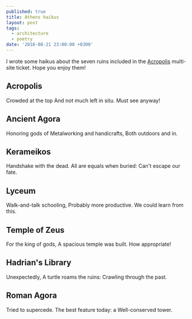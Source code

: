 ```yaml
---
published: true
title: Athens haikus
layout: post
tags:
  - architecture
  - poetry
date: '2016-08-21 23:00:00 +0300'
---
```

I wrote some haikus about the seven ruins included in the [Acropolis](/athens-day-1) multi-site ticket. Hope you enjoy them!

<!--more-->

## Acropolis

Crowded at the top
And not much left in situ.
Must see anyway!

## Ancient Agora

Honoring gods of
Metalworking and handicrafts,
Both outdoors and in.

## Kerameikos

Handshake with the dead.
All are equals when buried:
Can't escape our fate.

## Lyceum

Walk-and-talk schooling,
Probably more productive.
We could learn from this.

## Temple of Zeus

For the king of gods,
A spacious temple was built.
How appropriate!

## Hadrian's Library

Unexpectedly,
A turtle roams the ruins:
Crawling through the past.

## Roman Agora

Tried to supercede.
The best feature today: a
Well-conserved tower.
